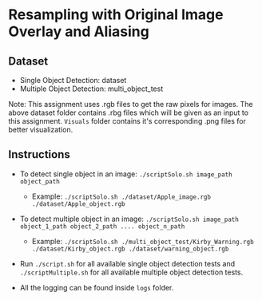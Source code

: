 # Resampling with Original Image Overlay and Aliasing

## Dataset

-   Single Object Detection: dataset
-   Multiple Object Detection: multi_object_test

Note: This assignment uses .rgb files to get the raw pixels for images. The above dataset folder contains .rbg files which will be given as an input to this assignment. `Visuals` folder contains it's corresponding .png files for better visualization.

## Instructions

-   To detect single object in an image:
    `./scriptSolo.sh image_path object_path`

    -   Example: `./scriptSolo.sh ./dataset/Apple_image.rgb ./dataset/Apple_object.rgb`

-   To detect multiple object in an image:
    `./scriptSolo.sh image_path object_1_path object_2_path .... object_n_path`

    -   Example: `./scriptSolo.sh ./multi_object_test/Kirby_Warning.rgb ./dataset/Kirby_object.rgb ./dataset/warning_object.rgb`

-   Run `./script.sh` for all available single object detection tests and `./scriptMultiple.sh` for all available multiple object detection tests.

-   All the logging can be found inside `logs` folder.
